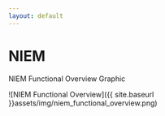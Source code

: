 ```yaml
---
layout: default
---
```


<h1>NIEM</h1>

NIEM Functional Overview Graphic

![NIEM Functional Overview]({{ site.baseurl }}assets/img/niem_functional_overview.png)


